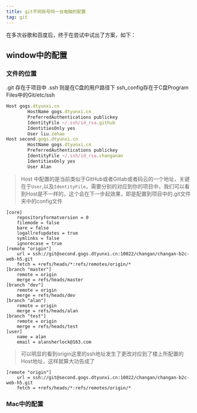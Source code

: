 ```yaml
---
title: git不同账号同一台电脑的配置
tag: git
---
```

在多次谷歌和百度后，终于在尝试中试出了方案，如下：

## window中的配置

### 文件的位置

.git 存在于项目中
.ssh 则是在C盘的用户路径下
ssh_config存在于C盘Program Files中的Git/etc/ssh

``` js
Host gogs.dtyunxi.cn
        HostName gogs.dtyunxi.cn
        PreferredAuthentications publickey
        IdentityFile ~/.ssh/id_rsa.github
        IdentitiesOnly yes
        User liu.zehao
Host second.gogs.dtyunxi.cn
        HostName gogs.dtyunxi.cn
        PreferredAuthentications publickey
        IdentityFile ~/.ssh/id_rsa.changanan
        IdentitiesOnly yes
        User Alan
```

> Host 中配置的是当前类似于GitHub或者Gitlab或者码云的一个地址，关键在于`User`,以及`IdentityFile`，需要分别的对应到你的项目中，我们可以看到Host是不一样的，这个会在下一步起效果，即是配置到项目中的.git文件夹中的config文件

``` 
[core]
	repositoryformatversion = 0
	filemode = false
	bare = false
	logallrefupdates = true
	symlinks = false
	ignorecase = true
[remote "origin"]
	url = ssh://git@second.gogs.dtyunxi.cn:10022/changan/changan-b2c-web-h5.git
	fetch = +refs/heads/*:refs/remotes/origin/*
[branch "master"]
	remote = origin
	merge = refs/heads/master
[branch "dev"]
	remote = origin
	merge = refs/heads/dev
[branch "alan"]
	remote = origin
	merge = refs/heads/alan
[branch "test"]
	remote = origin
	merge = refs/heads/test
[user]
	name = alan
	email = alansherlock@163.com
```
> 可以明显的看到origin这里的ssh地址发生了更改对应到了楼上所配置的Host地址，这样就算大功告成了
``` 
[remote "origin"]
	url = ssh://git@second.gogs.dtyunxi.cn:10022/changan/changan-b2c-web-h5.git
	fetch = +refs/heads/*:refs/remotes/origin/*
```

### Mac中的配置

